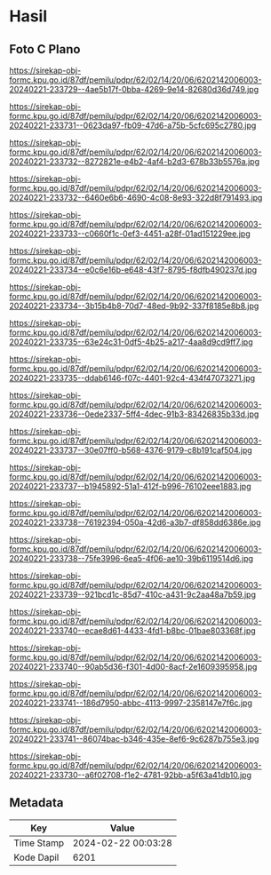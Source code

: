 # Hasil

## Foto C Plano

https://sirekap-obj-formc.kpu.go.id/87df/pemilu/pdpr/62/02/14/20/06/6202142006003-20240221-233729--4ae5b17f-0bba-4269-9e14-82680d36d749.jpg

https://sirekap-obj-formc.kpu.go.id/87df/pemilu/pdpr/62/02/14/20/06/6202142006003-20240221-233731--0623da97-fb09-47d6-a75b-5cfc695c2780.jpg

https://sirekap-obj-formc.kpu.go.id/87df/pemilu/pdpr/62/02/14/20/06/6202142006003-20240221-233732--8272821e-e4b2-4af4-b2d3-678b33b5576a.jpg

https://sirekap-obj-formc.kpu.go.id/87df/pemilu/pdpr/62/02/14/20/06/6202142006003-20240221-233732--6460e6b6-4690-4c08-8e93-322d8f791493.jpg

https://sirekap-obj-formc.kpu.go.id/87df/pemilu/pdpr/62/02/14/20/06/6202142006003-20240221-233733--c0660f1c-0ef3-4451-a28f-01ad151229ee.jpg

https://sirekap-obj-formc.kpu.go.id/87df/pemilu/pdpr/62/02/14/20/06/6202142006003-20240221-233734--e0c6e16b-e648-43f7-8795-f8dfb490237d.jpg

https://sirekap-obj-formc.kpu.go.id/87df/pemilu/pdpr/62/02/14/20/06/6202142006003-20240221-233734--3b15b4b8-70d7-48ed-9b92-337f8185e8b8.jpg

https://sirekap-obj-formc.kpu.go.id/87df/pemilu/pdpr/62/02/14/20/06/6202142006003-20240221-233735--63e24c31-0df5-4b25-a217-4aa8d9cd9ff7.jpg

https://sirekap-obj-formc.kpu.go.id/87df/pemilu/pdpr/62/02/14/20/06/6202142006003-20240221-233735--ddab6146-f07c-4401-92c4-434f47073271.jpg

https://sirekap-obj-formc.kpu.go.id/87df/pemilu/pdpr/62/02/14/20/06/6202142006003-20240221-233736--0ede2337-5ff4-4dec-91b3-83426835b33d.jpg

https://sirekap-obj-formc.kpu.go.id/87df/pemilu/pdpr/62/02/14/20/06/6202142006003-20240221-233737--30e07ff0-b568-4376-9179-c8b191caf504.jpg

https://sirekap-obj-formc.kpu.go.id/87df/pemilu/pdpr/62/02/14/20/06/6202142006003-20240221-233737--b1945892-51a1-412f-b996-76102eee1883.jpg

https://sirekap-obj-formc.kpu.go.id/87df/pemilu/pdpr/62/02/14/20/06/6202142006003-20240221-233738--76192394-050a-42d6-a3b7-df858dd6386e.jpg

https://sirekap-obj-formc.kpu.go.id/87df/pemilu/pdpr/62/02/14/20/06/6202142006003-20240221-233738--75fe3996-6ea5-4f06-ae10-39b6119514d6.jpg

https://sirekap-obj-formc.kpu.go.id/87df/pemilu/pdpr/62/02/14/20/06/6202142006003-20240221-233739--921bcd1c-85d7-410c-a431-9c2aa48a7b59.jpg

https://sirekap-obj-formc.kpu.go.id/87df/pemilu/pdpr/62/02/14/20/06/6202142006003-20240221-233740--ecae8d61-4433-4fd1-b8bc-01bae803368f.jpg

https://sirekap-obj-formc.kpu.go.id/87df/pemilu/pdpr/62/02/14/20/06/6202142006003-20240221-233740--90ab5d36-f301-4d00-8acf-2e1609395958.jpg

https://sirekap-obj-formc.kpu.go.id/87df/pemilu/pdpr/62/02/14/20/06/6202142006003-20240221-233741--186d7950-abbc-4113-9997-2358147e7f6c.jpg

https://sirekap-obj-formc.kpu.go.id/87df/pemilu/pdpr/62/02/14/20/06/6202142006003-20240221-233741--86074bac-b346-435e-8ef6-9c6287b755e3.jpg

https://sirekap-obj-formc.kpu.go.id/87df/pemilu/pdpr/62/02/14/20/06/6202142006003-20240221-233730--a6f02708-f1e2-4781-92bb-a5f63a41db10.jpg


## Metadata

| Key        | Value               |
| ---------- | ------------------- |
| Time Stamp | 2024-02-22 00:03:28 |
| Kode Dapil | 6201                |



